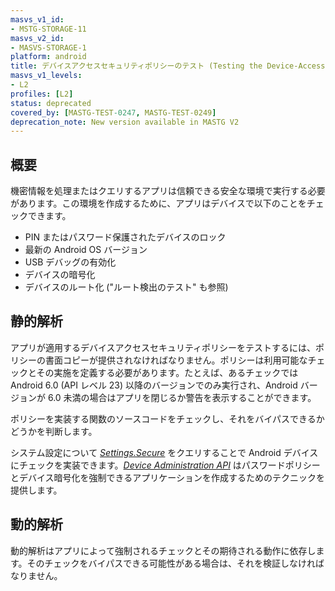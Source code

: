 ```yaml
---
masvs_v1_id:
- MSTG-STORAGE-11
masvs_v2_id:
- MASVS-STORAGE-1
platform: android
title: デバイスアクセスセキュリティポリシーのテスト (Testing the Device-Access-Security Policy)
masvs_v1_levels:
- L2
profiles: [L2]
status: deprecated
covered_by: [MASTG-TEST-0247, MASTG-TEST-0249]
deprecation_note: New version available in MASTG V2
---
```


## 概要

機密情報を処理またはクエリするアプリは信頼できる安全な環境で実行する必要があります。この環境を作成するために、アプリはデバイスで以下のことをチェックできます。

- PIN またはパスワード保護されたデバイスのロック
- 最新の Android OS バージョン
- USB デバッグの有効化
- デバイスの暗号化
- デバイスのルート化 ("ルート検出のテスト" も参照)

## 静的解析

アプリが適用するデバイスアクセスセキュリティポリシーをテストするには、ポリシーの書面コピーが提供されなければなりません。ポリシーは利用可能なチェックとその実施を定義する必要があります。たとえば、あるチェックでは Android 6.0 (API レベル 23) 以降のバージョンでのみ実行され、Android バージョンが 6.0 未満の場合はアプリを閉じるか警告を表示することができます。

ポリシーを実装する関数のソースコードをチェックし、それをバイパスできるかどうかを判断します。

システム設定について [_Settings.Secure_](https://developer.android.com/reference/android/provider/Settings.Secure.html "Settings.Secure") をクエリすることで Android デバイスにチェックを実装できます。[_Device Administration API_](https://developer.android.com/guide/topics/admin/device-admin.html "Device Administration API") はパスワードポリシーとデバイス暗号化を強制できるアプリケーションを作成するためのテクニックを提供します。

## 動的解析

動的解析はアプリによって強制されるチェックとその期待される動作に依存します。そのチェックをバイパスできる可能性がある場合は、それを検証しなければなりません。
